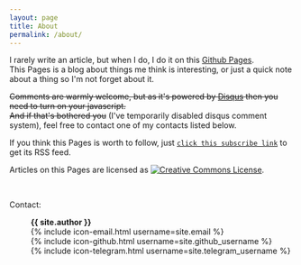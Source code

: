 ```yaml
---
layout: page
title: About
permalink: /about/
---
```


I rarely write an article, but when I do, I do it on this [Github Pages](https://pages.github.com/).  
This Pages is a blog about things me think is interesting, or just a quick note about a thing so I'm not forget about it.

~~Comments are warmly welcome, but as it's powered by [Disqus](http://disqus.com/) then you need to turn on your javascript.  
And if that's bothered you~~ (I've temporarily disabled disqus comment system), feel free to contact one of my contacts listed below.

If you think this Pages is worth to follow, just [`click this subscribe link`]({{site.url}}/feed.xml) to get its RSS feed.

Articles on this Pages are licensed as <a href="http://creativecommons.org/licenses/by-nc-sa/4.0/"><img alt="Creative Commons License" style="display:inline; border-width:0" src="https://i.creativecommons.org/l/by-nc-sa/4.0/80x15.png"></a>.

<br />

Contact:
<ul style="margin-left: 1em; list-style-type: none">
  <li><b>{{ site.author }}</b></li>
  <li>{% include icon-email.html username=site.email %}</li>
  <li>{% include icon-github.html username=site.github_username %}</li>
  <li>{% include icon-telegram.html username=site.telegram_username %}</li>
</ul>
